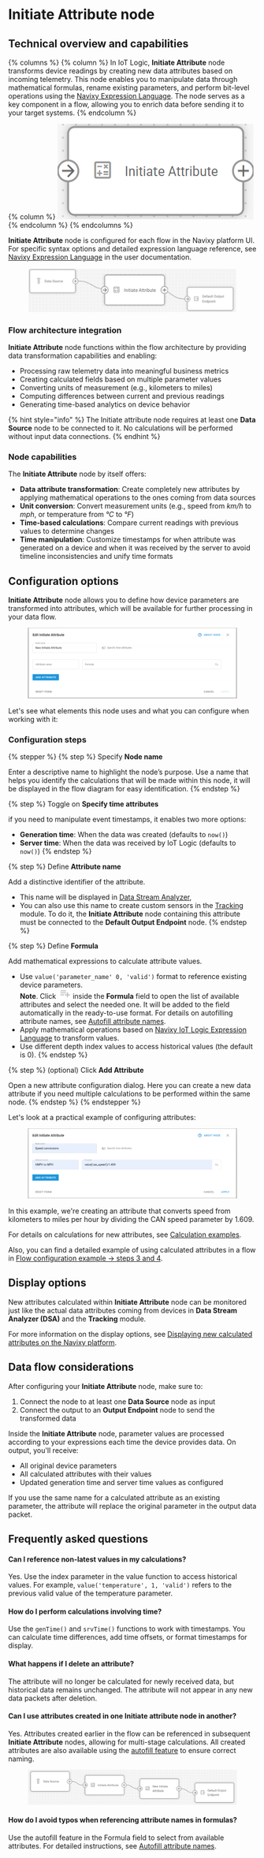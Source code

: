 # Initiate Attribute node

## Technical overview and capabilities

{% columns %}
{% column %}
In IoT Logic, **Initiate Attribute** node transforms device readings by creating new data attributes based on incoming telemetry. This node enables you to manipulate data through mathematical formulas, rename existing parameters, and perform bit-level operations using the [Navixy Expression Language](https://app.gitbook.com/s/tx3J5BxnWyPV0nP2xr0z/technologies/navixy-iot-logic-expression-language). The node serves as a key component in a flow, allowing you to enrich data before sending it to your target systems.
{% endcolumn %}

{% column %}
![](../../../../../user-guide/account/iot-logic/flow-management/attachments/image-20250404-083140.png)
{% endcolumn %}
{% endcolumns %}

**Initiate Attribute** node is configured for each flow in the Navixy platform UI. For specific syntax options and detailed expression language reference, see [Navixy Expression Language](https://app.gitbook.com/s/tx3J5BxnWyPV0nP2xr0z/technologies/navixy-iot-logic-expression-language) in the user documentation.

<figure><img src="../../../../../user-guide/account/iot-logic/flow-management/attachments/Initiate-attribute-in-flow.webp" alt="Initiate attribute node in the flow workspace showing the node connected to other nodes in the flow"><figcaption></figcaption></figure>

### Flow architecture integration

**Initiate Attribute** node functions within the flow architecture by providing data transformation capabilities and enabling:

* Processing raw telemetry data into meaningful business metrics
* Creating calculated fields based on multiple parameter values
* Converting units of measurement (e.g., kilometers to miles)
* Computing differences between current and previous readings
* Generating time-based analytics on device behavior

{% hint style="info" %}
The Initiate attribute node requires at least one **Data Source** node to be connected to it. No calculations will be performed without input data connections.
{% endhint %}

### Node capabilities

The **Initiate Attribute** node by itself offers:

* **Data attribute transformation**: Create completely new attributes by applying mathematical operations to the ones coming from data sources
* **Unit conversion**: Convert measurement units (e.g., speed from _km/h_ to _mph_, or temperature from _°C_ to _°F_)
* **Time-based calculations**: Compare current readings with previous values to determine changes
* **Time manipulation**: Customize timestamps for when attribute was generated on a device and when it was received by the server to avoid timeline inconsistencies and unify time formats

## Configuration options

**Initiate Attribute** node allows you to define how device parameters are transformed into attributes, which will be available for further processing in your data flow.

<figure><img src="../../../../../user-guide/account/iot-logic/flow-management/attachments/image-20250606-091235.png" alt="Initiate attribute node configuration panel showing the list of attributes and the Add New Attribute button"><figcaption></figcaption></figure>

Let's see what elements this node uses and what you can configure when working with it:

### Configuration steps

{% stepper %}
{% step %}
Specify **Node name**

Enter a descriptive name to highlight the node’s purpose. Use a name that helps you identify the calculations that will be made within this node, it will be displayed in the flow diagram for easy identification.
{% endstep %}

{% step %}
Toggle on **Specify time attributes**

if you need to manipulate event timestamps, it enables two more options:

* **Generation time**: When the data was created (defaults to `now()`)
* **Server time**: When the data was received by IoT Logic (defaults to `now()`)
{% endstep %}

{% step %}
Define **Attribute name**

Add a distinctive identifier of the attribute.

* This name will be displayed in [Data Stream Analyzer](../../data-stream-analyzer.md),
* You can also use this name to create custom sensors in the [Tracking](../../../../tracking/) module. To do it, the **Initiate Attribute** node containing this attribute must be connected to the **Default Output Endpoint** node.
{% endstep %}

{% step %}
Define **Formula**

Add mathematical expressions to calculate attribute values.

* Use `value('parameter_name' 0, 'valid')` format to reference existing device parameters.\
  **Note**. Click ![image-20250605-115154.png](../../../../../user-guide/account/iot-logic/flow-management/attachments/image-20250605-115154.png) inside the **Formula** field to open the list of available attributes and select the needed one. It will be added to the field automatically in the ready-to-use format. For details on autofilling attribute names, see [Autofill attribute names](managing-attributes.md#autofill-attribute-names).
* Apply mathematical operations based on [Navixy IoT Logic Expression Language](https://app.gitbook.com/s/tx3J5BxnWyPV0nP2xr0z/technologies/navixy-iot-logic-expression-language) to transform values.
* Use different depth index values to access historical values (the default is 0).
{% endstep %}

{% step %}
(optional) Click **Add Attribute**

Open a new attribute configuration dialog. Here you can create a new data attribute if you need multiple calculations to be performed within the same node.
{% endstep %}
{% endstepper %}

Let's look at a practical example of configuring attributes:

<figure><img src="../../../../../user-guide/account/iot-logic/flow-management/attachments/image-20250606-090926.png" alt="Iniatiate attribute node configuration window with node name Speed conversions, Attribute name KMPH to MPH and formula"><figcaption></figcaption></figure>

In this example, we're creating an attribute that converts speed from kilometers to miles per hour by dividing the CAN speed parameter by 1.609.

For details on calculations for new attributes, see [Calculation examples](calculation-examples.md).

Also, you can find a detailed example of using calculated attributes in a flow in [Flow configuration example → steps 3 and 4](../flow-configuration-example.md#flow-configuration-steps).

## Display options

New attributes calculated within **Initiate Attribute** node can be monitored just like the actual data attributes coming from devices in **Data Stream Analyzer (DSA)** and the **Tracking** module.

For more information on the display options, see [Displaying new calculated attributes on the Navixy platform](displaying-new-calculated-attributes-on-the-navixy-platform.md).

## Data flow considerations

After configuring your **Initiate Attribute** node, make sure to:

1. Connect the node to at least one **Data Source** node as input
2. Connect the output to an **Output Endpoint** node to send the transformed data

Inside the **Initiate Attribute** node, parameter values are processed according to your expressions each time the device provides data. On output, you'll receive:

* All original device parameters
* All calculated attributes with their values
* Updated generation time and server time values as configured

If you use the same name for a calculated attribute as an existing parameter, the attribute will replace the original parameter in the output data packet.

## Frequently asked questions

#### Can I reference non-latest values in my calculations?

Yes. Use the index parameter in the value function to access historical values. For example, `value('temperature', 1, 'valid')` refers to the previous valid value of the temperature parameter.

#### How do I perform calculations involving time?

Use the `genTime()` and `srvTime()` functions to work with timestamps. You can calculate time differences, add time offsets, or format timestamps for display.

#### What happens if I delete an attribute?

The attribute will no longer be calculated for newly received data, but historical data remains unchanged. The attribute will not appear in any new data packets after deletion.

#### Can I use attributes created in one Initiate attribute node in another?

Yes. Attributes created earlier in the flow can be referenced in subsequent **Initiate Attribute** nodes, allowing for multi-stage calculations. All created attributes are also available using the [autofill feature](managing-attributes.md#autofill-attribute-names) to ensure correct naming.

<figure><img src="../../../../../user-guide/account/iot-logic/flow-management/attachments/image-20250404-084039.png" alt="Example of a complete flow with two Initiate attribute nodes consecutively"><figcaption></figcaption></figure>

#### **How do I avoid typos when referencing attribute names in formulas?**

Use the autofill feature in the Formula field to select from available attributes. For detailed instructions, see [Autofill attribute names](managing-attributes.md).
